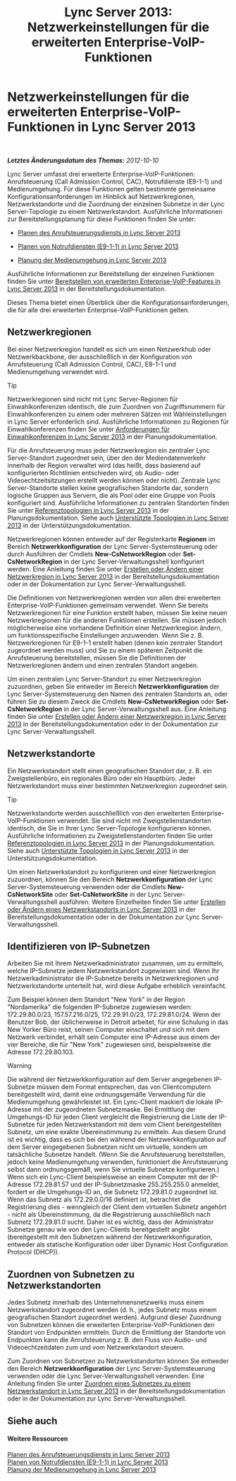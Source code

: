 ﻿---
title: 'Lync Server 2013: Netzwerkeinstellungen für die erweiterten Enterprise-VoIP-Funktionen'
TOCTitle: Netzwerkeinstellungen für die erweiterten Enterprise-VoIP-Funktionen
ms:assetid: 7f6de9e4-c8a4-44e4-8d14-21fe8c45283a
ms:mtpsurl: https://technet.microsoft.com/de-de/library/Gg398637(v=OCS.15)
ms:contentKeyID: 49294549
ms.date: 05/19/2016
mtps_version: v=OCS.15
ms.translationtype: HT
---

# Netzwerkeinstellungen für die erweiterten Enterprise-VoIP-Funktionen in Lync Server 2013

 

_**Letztes Änderungsdatum des Themas:** 2012-10-10_

Lync Server umfasst drei erweiterte Enterprise-VoIP-Funktionen: Anrufsteuerung (Call Admission Control, CAC), Notrufdienste (E9-1-1) und Medienumgehung. Für diese Funktionen gelten bestimmte gemeinsame Konfigurationsanforderungen im Hinblick auf Netzwerkregionen, Netzwerkstandorte und die Zuordnung der einzelnen Subnetze in der Lync Server-Topologie zu einem Netzwerkstandort. Ausführliche Informationen zur Bereitstellungsplanung für diese Funktionen finden Sie unter:

  - [Planen des Anrufsteuerungsdiensts in Lync Server 2013](lync-server-2013-planning-for-call-admission-control.md)

  - [Planen von Notrufdiensten (E9-1-1) in Lync Server 2013](lync-server-2013-planning-for-emergency-services-e9-1-1.md)

  - [Planung der Medienumgehung in Lync Server 2013](lync-server-2013-planning-for-media-bypass.md)

Ausführliche Informationen zur Bereitstellung der einzelnen Funktionen finden Sie unter [Bereitstellen von erweiterten Enterprise-VoIP-Features in Lync Server 2013](lync-server-2013-deploying-advanced-enterprise-voice-features.md) in der Bereitstellungsdokumentation.

Dieses Thema bietet einen Überblick über die Konfigurationsanforderungen, die für alle drei erweiterten Enterprise-VoIP-Funktionen gelten.

## Netzwerkregionen

Bei einer Netzwerkregion handelt es sich um einen Netzwerkhub oder Netzwerkbackbone, der ausschließlich in der Konfiguration von Anrufsteuerung (Call Admission Control, CAC), E9-1-1 und Medienumgehung verwendet wird.


> [!TIP]
> Netzwerkregionen sind nicht mit Lync Server-Regionen für Einwahlkonferenzen identisch, die zum Zuordnen von Zugriffsnummern für Einwahlkonferenzen zu einem oder mehreren Sätzen mit Wähleinstellungen in Lync Server erforderlich sind. Ausführliche Informationen zu Regionen für Einwahlkonferenzen finden Sie unter <A href="lync-server-2013-dial-in-conferencing-requirements.md">Anforderungen für Einwahlkonferenzen in Lync Server 2013</A> in der Planungsdokumentation.



Für die Anrufsteuerung muss jeder Netzwerkregion ein zentraler Lync Server-Standort zugeordnet sein, über den der Mediendatenverkehr innerhalb der Region verwaltet wird (das heißt, dass basierend auf konfigurierten Richtlinien entschieden wird, ob Audio- oder Videoechtzeitsitzungen erstellt werden können oder nicht). Zentrale Lync Server-Standorte stellen keine geografischen Standorte dar, sondern logische Gruppen aus Servern, die als Pool oder eine Gruppe von Pools konfiguriert sind. Ausführliche Informationen zu zentralen Standorten finden Sie unter [Referenztopologien in Lync Server 2013](lync-server-2013-reference-topologies.md) in der Planungsdokumentation. Siehe auch [Unterstützte Topologien in Lync Server 2013](lync-server-2013-supported-topologies.md) in der Unterstützungsdokumentation.

Netzwerkregionen können entweder auf der Registerkarte **Regionen** im Bereich **Netzwerkkonfiguration** der Lync Server-Systemsteuerung oder durch Ausführen der Cmdlets **New-CsNetworkRegion** oder **Set-CsNetworkRegion** in der Lync Server-Verwaltungsshell konfiguriert werden. Eine Anleitung finden Sie unter [Erstellen oder Ändern einer Netzwerkregion in Lync Server 2013](lync-server-2013-create-or-modify-a-network-region.md) in der Bereitstellungsdokumentation oder in der Dokumentation zur Lync Server-Verwaltungsshell.

Die Definitionen von Netzwerkregionen werden von allen drei erweiterten Enterprise-VoIP-Funktionen gemeinsam verwendet. Wenn Sie bereits Netzwerkregionen für eine Funktion erstellt haben, müssen Sie keine neuen Netzwerkregionen für die anderen Funktionen erstellen. Sie müssen jedoch möglicherweise eine vorhandene Definition einer Netzwerkregion ändern, um funktionsspezifische Einstellungen anzuwenden. Wenn Sie z. B. Netzwerkregionen für E9-1-1 erstellt haben (denen kein zentraler Standort zugeordnet werden muss) und Sie zu einem späteren Zeitpunkt die Anrufsteuerung bereitstellen, müssen Sie die Definitionen der Netzwerkregionen ändern und einen zentralen Standort angeben.

Um einen zentralen Lync Server-Standort zu einer Netzwerkregion zuzuordnen, geben Sie entweder im Bereich **Netzwerkkonfiguration** der Lync Server-Systemsteuerung den Namen des zentralen Standorts an, oder führen Sie zu diesem Zweck die Cmdlets **New-CsNetworkRegion** oder **Set-CsNetworkRegion** in der Lync Server-Verwaltungsshell aus. Eine Anleitung finden Sie unter [Erstellen oder Ändern einer Netzwerkregion in Lync Server 2013](lync-server-2013-create-or-modify-a-network-region.md) in der Bereitstellungsdokumentation oder in der Dokumentation zur Lync Server-Verwaltungsshell.

## Netzwerkstandorte

Ein Netzwerkstandort stellt einen geografischen Standort dar, z. B. ein Zweigstellenbüro, ein regionales Büro oder ein Hauptbüro. Jeder Netzwerkstandort muss einer bestimmten Netzwerkregion zugeordnet sein.


> [!TIP]
> Netzwerkstandorte werden ausschließlich von den erweiterten Enterprise-VoIP-Funktionen verwendet. Sie sind nicht mit Zweigstellenstandorten identisch, die Sie in Ihrer Lync Server-Topologie konfigurieren können. Ausführliche Informationen zu Zweigstellenstandorten finden Sie unter <A href="lync-server-2013-reference-topologies.md">Referenztopologien in Lync Server 2013</A> in der Planungsdokumentation. Siehe auch <A href="lync-server-2013-supported-topologies.md">Unterstützte Topologien in Lync Server 2013</A> in der Unterstützungsdokumentation.



Um einen Netzwerkstandort zu konfigurieren und einer Netzwerkregion zuzuordnen, können Sie den Bereich **Netzwerkkonfiguration** der Lync Server-Systemsteuerung verwenden oder die Cmdlets **New-CsNetworkSite** oder **Set-CsNetworkSite** in der Lync Server-Verwaltungsshell ausführen. Weitere Einzelheiten finden Sie unter [Erstellen oder Ändern eines Netzwerkstandorts in Lync Server 2013](lync-server-2013-create-or-modify-a-network-site.md) in der Bereitstellungsdokumentation oder in der Dokumentation zur Lync Server-Verwaltungsshell.

## Identifizieren von IP-Subnetzen

Arbeiten Sie mit Ihrem Netzwerkadministrator zusammen, um zu ermitteln, welche IP-Subnetze jedem Netzwerkstandort zugewiesen sind. Wenn Ihr Netzwerkadministrator die IP-Subnetze bereits in Netzwerkregionen und Netzwerkstandorte unterteilt hat, wird diese Aufgabe erheblich vereinfacht.

Zum Beispiel können dem Standort "New York" in der Region "Nordamerika" die folgenden IP-Subnetze zugewiesen werden: 172.29.80.0/23, 157.57.216.0/25, 172.29.91.0/23, 172.29.81.0/24. Wenn der Benutzer Bob, der üblicherweise in Detroit arbeitet, für eine Schulung in das New Yorker Büro reist, seinen Computer einschaltet und sich mit dem Netzwerk verbindet, erhält sein Computer eine IP-Adresse aus einem der vier Bereiche, die für "New York" zugewiesen sind, beispielsweise die Adresse 172.29.80.103.


> [!WARNING]
> Die während der Netzwerkkonfiguration auf dem Server angegebenen IP-Subnetze müssen dem Format entsprechen, das von Clientcomputern bereitgestellt wird, damit eine ordnungsgemäße Verwendung für die Medienumgehung gewährleistet ist. Ein Lync-Client maskiert die lokale IP-Adresse mit der zugeordneten Subnetzmaske. Bei Ermittlung der Umgehungs-ID für jeden Client vergleicht die Registrierung die Liste der IP-Subnetze für jeden Netzwerkstandort mit dem vom Client bereitgestellten Subnetz, um eine exakte Übereinstimmung zu ermitteln. Aus diesem Grund ist es wichtig, dass es sich bei den während der Netzwerkkonfiguration auf dem Server eingegebenen Subnetzen nicht um virtuelle, sondern um tatsächliche Subnetze handelt. (Wenn Sie die Anrufsteuerung bereitstellen, jedoch keine Medienumgehung verwenden, funktioniert die Anrufsteuerung selbst dann ordnungsgemäß, wenn Sie virtuelle Subnetze konfigurieren.)<BR>Wenn sich ein Lync-Client beispielsweise an einem Computer mit der IP-Adresse 172.29.81.57 und der IP-Subnetzmaske 255.255.255.0 anmeldet, fordert er die Umgehungs-ID an, die Subnetz 172.29.81.0 zugeordnet ist. Wenn das Subnetz als 172.29.0.0/16 definiert ist, betrachtet die Registrierung dies - wenngleich der Client dem virtuellen Subnetz angehört - nicht als Übereinstimmung, da die Registrierung ausschließlich nach Subnetz 172.29.81.0 sucht. Daher ist es wichtig, dass der Administrator Subnetze genau wie von den Lync-Clients bereitgestellt angibt (bereitgestellt mit den Subnetzen während der Netzwerkkonfiguration, entweder als statische Konfiguration oder über Dynamic Host Configuration Protocol (DHCP)).



## Zuordnen von Subnetzen zu Netzwerkstandorten

Jedes Subnetz innerhalb des Unternehmensnetzwerks muss einem Netzwerkstandort zugeordnet werden (d. h., jedes Subnetz muss einem geografischen Standort zugeordnet werden). Aufgrund dieser Zuordnung von Subnetzen können die erweiterten Enterprise-VoIP-Funktionen den Standort von Endpunkten ermitteln. Durch die Ermittlung der Standorte von Endpunkten kann die Anrufsteuerung z. B. den Fluss von Audio- und Videoechtzeitdaten zum und vom Netzwerkstandort steuern.

Zum Zuordnen von Subnetzen zu Netzwerkstandorten können Sie entweder den Bereich **Netzwerkkonfiguration** der Lync Server-Systemsteuerung verwenden oder die Lync Server-Verwaltungsshell verwenden. Eine Anleitung finden Sie unter [Zuordnen eines Subnetzes zu einem Netzwerkstandort in Lync Server 2013](lync-server-2013-associate-a-subnet-with-a-network-site.md) in der Bereitstellungsdokumentation oder in der Dokumentation zur Lync Server-Verwaltungsshell.

## Siehe auch

#### Weitere Ressourcen

[Planen des Anrufsteuerungsdiensts in Lync Server 2013](lync-server-2013-planning-for-call-admission-control.md)  
[Planen von Notrufdiensten (E9-1-1) in Lync Server 2013](lync-server-2013-planning-for-emergency-services-e9-1-1.md)  
[Planung der Medienumgehung in Lync Server 2013](lync-server-2013-planning-for-media-bypass.md)

